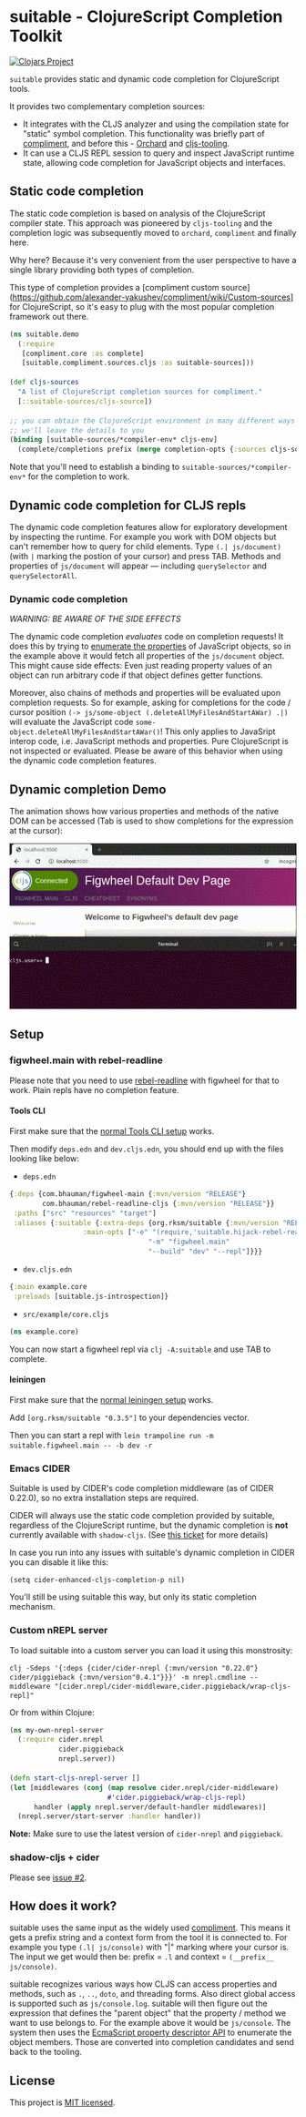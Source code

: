 # suitable - ClojureScript Completion Toolkit

[![Clojars Project](https://img.shields.io/clojars/v/org.rksm/suitable.svg)](https://clojars.org/org.rksm/suitable)

`suitable` provides static and dynamic code completion for ClojureScript tools.

It provides two complementary completion sources:

- It integrates with the CLJS analyzer and using the compilation state for
"static" symbol completion. This functionality was briefly part of
[compliment](https://github.com/alexander-yakushev/compliment), and before this - [Orchard](https://github.com/clojure-emacs/orchard) and [cljs-tooling](https://github.com/clojure-emacs/cljs-tooling).
- It can use a CLJS REPL session to query and inspect JavaScript runtime state,
allowing code completion for JavaScript objects and interfaces.

## Static code completion

The static code completion is based on analysis of the ClojureScript compiler state.
This approach was pioneered by `cljs-tooling` and the completion logic was subsequently moved to `orchard`, `compliment` and finally here.

Why here? Because it's very convenient from the user perspective to have a single library providing both types of completion.

This type of completion provides a [compliment custom
source](https://github.com/alexander-yakushev/compliment/wiki/Custom-sources]
for ClojureScript, so it's easy to plug with the most popular completion framework out there.

``` clojure
(ns suitable.demo
  (:require
   [compliment.core :as complete]
   [suitable.compliment.sources.cljs :as suitable-sources]))

(def cljs-sources
  "A list of ClojureScript completion sources for compliment."
  [::suitable-sources/cljs-source])

;; you can obtain the ClojureScript environment in many different ways
;; we'll leave the details to you
(binding [suitable-sources/*compiler-env* cljs-env]
  (complete/completions prefix (merge completion-opts {:sources cljs-sources})))
```

Note that you'll need to establish a binding to `suitable-sources/*compiler-env*`
for the completion to work.

## Dynamic code completion for CLJS repls

The dynamic code completion features allow for exploratory development by
inspecting the runtime. For example you work with DOM objects but can't remember
how to query for child elements. Type `(.| js/document)` (with `|` marking the
postion of your cursor) and press TAB. Methods and properties of `js/document`
will appear — including `querySelector` and `querySelectorAll`.

### Dynamic code completion

*WARNING: BE AWARE OF THE SIDE EFFECTS*

The dynamic code completion *evaluates* code on completion requests! It does
this by trying to [enumerate the
properties](https://developer.mozilla.org/en-US/docs/Web/JavaScript/Reference/Global_Objects/Object/getOwnPropertyDescriptors)
of JavaScript objects, so in the example above it would fetch all properties of
the `js/document` object. This might cause side effects: Even just reading property values of an object can run arbitrary code if that object defines getter functions.

Moreover, also chains of methods and properties will be evaluated upon
completion requests. So for example, asking for completions for the code /
cursor position `(-> js/some-object (.deleteAllMyFilesAndStartAWar) .|)` will
evaluate the JavaScript code `some-object.deleteAllMyFilesAndStartAWar()`!
This only applies to JavaSript interop code, i.e. JavaScript methods and properties. Pure ClojureScript is not inspected or evaluated. Please be aware of this behavior when using the dynamic code completion features.

## Dynamic completion Demo

The animation shows how various properties and methods of the native DOM can be
accessed (Tab is used to show completions for the expression at the cursor):

![](doc/2019_07_22_suitable-figwheel.gif)

## Setup

### figwheel.main with rebel-readline

Please note that you need to use
[rebel-readline](https://github.com/bhauman/rebel-readline) with figwheel for
that to work. Plain repls have no completion feature.

#### Tools CLI

First make sure that the [normal Tools CLI setup](https://figwheel.org/#setting-up-a-build-with-tools-cli) works.

Then modify `deps.edn` and `dev.cljs.edn`, you should end up with the files looking like below:

- `deps.edn`

```clojure
{:deps {com.bhauman/figwheel-main {:mvn/version "RELEASE"}
        com.bhauman/rebel-readline-cljs {:mvn/version "RELEASE"}}
 :paths ["src" "resources" "target"]
 :aliases {:suitable {:extra-deps {org.rksm/suitable {:mvn/version "RELEASE"}}
	              :main-opts ["-e" "(require,'suitable.hijack-rebel-readline-complete)"
                                  "-m" "figwheel.main"
                                  "--build" "dev" "--repl"]}}}
```

- `dev.cljs.edn`

```clojure
{:main example.core
 :preloads [suitable.js-introspection]}
```

- `src/example/core.cljs`

```clojure
(ns example.core)
```

You can now start a figwheel repl via `clj -A:suitable` and use TAB to complete.

#### leiningen

First make sure that the [normal leiningen setup](https://figwheel.org/#setting-up-a-build-with-leiningen) works.

Add `[org.rksm/suitable "0.3.5"]` to your dependencies vector.

Then you can start a repl with `lein trampoline run -m suitable.figwheel.main -- -b dev -r`

### Emacs CIDER

Suitable is used by CIDER's code completion middleware (as of CIDER 0.22.0), so no extra
installation steps are required.

CIDER will always use the static code completion provided by suitable, regardless of the ClojureScript runtime,
but the dynamic completion is **not** currently available with `shadow-cljs`. (See [this ticket](https://github.com/clojure-emacs/clj-suitable/issues/15) for
more details)

In case you run into any issues with suitable's dynamic completion in CIDER you can disable it like this:

``` emacs-lisp
(setq cider-enhanced-cljs-completion-p nil)
```

You'll still be using suitable this way, but only its static completion mechanism.

### Custom nREPL server

To load suitable into a custom server you can load it using this monstrosity:

```shell
clj -Sdeps '{:deps {cider/cider-nrepl {:mvn/version "0.22.0"} cider/piggieback {:mvn/version"0.4.1"}}}' -m nrepl.cmdline --middleware "[cider.nrepl/cider-middleware,cider.piggieback/wrap-cljs-repl]"
```

Or from within Clojure:

```clojure
(ns my-own-nrepl-server
  (:require cider.nrepl
            cider.piggieback
            nrepl.server))

(defn start-cljs-nrepl-server []
(let [middlewares (conj (map resolve cider.nrepl/cider-middleware)
                        #'cider.piggieback/wrap-cljs-repl)
      handler (apply nrepl.server/default-handler middlewares)]
  (nrepl.server/start-server :handler handler))
```

**Note:** Make sure to use the latest version of `cider-nrepl` and `piggieback`.

### shadow-cljs + cider

Please see [issue #2](https://github.com/rksm/clj-suitable/issues/2#issuecomment-578447046).

## How does it work?

suitable uses the same input as the widely used
[compliment](https://github.com/alexander-yakushev/compliment). This means it
gets a prefix string and a context form from the tool it is connected to. For
example you type `(.l| js/console)` with "|" marking where your cursor is. The
input we get would then be: prefix = `.l` and context = `(__prefix__ js/console)`.

suitable recognizes various ways how CLJS can access properties and methods,
such as `.`, `..`, `doto`, and threading forms. Also direct global access is
supported such as `js/console.log`. suitable will then figure out the expression
that defines the "parent object" that the property / method we want to use
belongs to. For the example above it would be `js/console`. The system then uses
the [EcmaScript property descriptor API](https://developer.mozilla.org/en-US/docs/Web/JavaScript/Reference/Global_Objects/Object/defineProperty)
to enumerate the object members. Those are converted into completion candidates
and send back to the tooling.

## License

This project is [MIT licensed](LICENSE).
